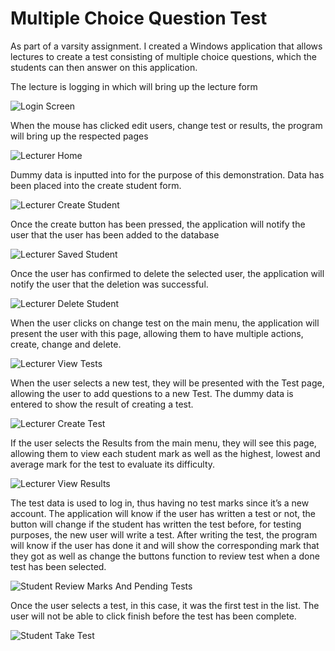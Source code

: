# Multiple Choice Question Test
 As part of a varsity assignment. I created a Windows application that allows lectures to create a test consisting of multiple choice questions, which the students can then answer on this application.

The lecture is logging in which will bring up the lecture form

![Login Screen](ReadMeImages/LogIn%20Screen.jpg)

When the mouse has clicked edit users, change test or results, the program will bring up the respected pages

![Lecturer Home](ReadMeImages/Lecturer%20Home.jpg)

Dummy data is inputted into for the purpose of this demonstration. Data has been placed into the create student form.

![Lecturer Create Student](ReadMeImages/Lecturer%20Create%20Student.jpg)

Once the create button has been pressed, the application will notify the user that the user has been added to the database

![Lecturer Saved Student](ReadMeImages/Lecturer%20Saved%20Student.jpg)

Once the user has confirmed to delete the selected user, the application will notify the user that the deletion was successful.

![Lecturer Delete Student](ReadMeImages/Lecturer%20Delete%20Student.jpg)

When the user clicks on change test on the main menu, the application will present the user with this page, allowing them to have multiple actions, create, change and delete.

![Lecturer View Tests](ReadMeImages/Lecturer%20View%20Tests.jpg)

When the user selects a new test, they will be presented with the Test page, allowing the user to add questions to a new Test. The dummy data is entered to show the result of creating a test.

![Lecturer Create Test](ReadMeImages/Lecturer%20Create%20Test.jpg)

If the user selects the Results from the main menu, they will see this page, allowing them to view each student mark as well as the highest, lowest and average mark for the test to evaluate its difficulty.

![Lecturer View Results](ReadMeImages/Lecturer%20View%20Results.jpg)

The test data is used to log in, thus having no test marks since it’s a new account.  The application will know if the user has written a test or not, the button will change if the student has written the test before, for testing purposes, the new user will write a test. After writing the test, the program will know if the user has done it and will show the corresponding mark that they got as well as change the buttons function to review test when a done test has been selected.

![Student Review Marks And Pending Tests](ReadMeImages/Student%20Review%20Marks%20And%20Pending%20Tests.jpg)

Once the user selects a test, in this case, it was the first test in the list. The user will not be able to click finish before the test has been complete.

![Student Take Test](ReadMeImages/Student%20Take%20Test.jpg)
